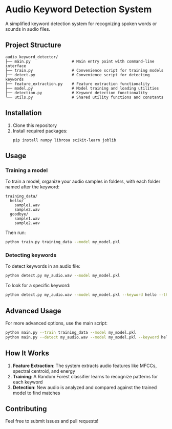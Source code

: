 # Audio Keyword Detection System

A simplified keyword detection system for recognizing spoken words or sounds in audio files.

## Project Structure

```
audio_keyword_detector/
├── main.py                  # Main entry point with command-line interface
├── train.py                 # Convenience script for training models
├── detect.py                # Convenience script for detecting keywords
├── feature_extraction.py    # Feature extraction functionality
├── model.py                 # Model training and loading utilities
├── detection.py             # Keyword detection functionality
└── utils.py                 # Shared utility functions and constants
```

## Installation

1. Clone this repository
2. Install required packages:
   ```
   pip install numpy librosa scikit-learn joblib
   ```

## Usage

### Training a model

To train a model, organize your audio samples in folders, with each folder named after the keyword:

```
training_data/
  hello/
    sample1.wav
    sample2.wav
  goodbye/
    sample1.wav
    sample2.wav
```

Then run:

```bash
python train.py training_data --model my_model.pkl
```

### Detecting keywords

To detect keywords in an audio file:

```bash
python detect.py my_audio.wav --model my_model.pkl
```

To look for a specific keyword:

```bash
python detect.py my_audio.wav --model my_model.pkl --keyword hello --threshold 0.7
```

## Advanced Usage

For more advanced options, use the main script:

```bash
python main.py --train training_data --model my_model.pkl
python main.py --detect my_audio.wav --model my_model.pkl --keyword hello --threshold 0.7
```

## How It Works

1. **Feature Extraction**: The system extracts audio features like MFCCs, spectral centroid, and energy
2. **Training**: A Random Forest classifier learns to recognize patterns for each keyword
3. **Detection**: New audio is analyzed and compared against the trained model to find matches

## Contributing

Feel free to submit issues and pull requests!